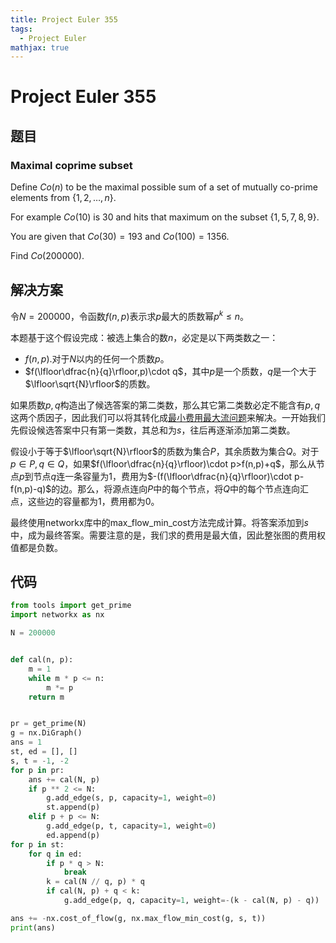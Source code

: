 ```yaml
---
title: Project Euler 355
tags:
  - Project Euler
mathjax: true
---
```

<escape><!-- more --></escape>
    
# Project Euler 355
## 题目
### Maximal coprime subset



Define $Co(n)$ to be the maximal possible sum of a set of mutually co-prime elements from $\{1, 2, \dots, n\}$.

 For example $Co(10)$ is $30$ and hits that maximum on the subset $\{1, 5, 7, 8, 9\}$.



You are given that $Co(30) = 193$ and $Co(100) = 1356$. 


Find $Co(200000)$.


## 解决方案

令$N=200000$，令函数$f(n,p)$表示求$p$最大的质数幂$p^k\le n$。

本题基于这个假设完成：被选上集合的数$n$，必定是以下两类数之一：

- $f(n,p)$.对于$N$以内的任何一个质数$p$。
- $f(\lfloor\dfrac{n}{q}\rfloor,p)\cdot q$，其中$p$是一个质数，$q$是一个大于$\lfloor\sqrt{N}\rfloor$的质数。

如果质数$p,q$构造出了候选答案的第二类数，那么其它第二类数必定不能含有$p,q$这两个质因子，因此我们可以将其转化成[最小费用最大流问题](https://en.wikipedia.org/wiki/Minimum-cost_flow_problem)来解决。一开始我们先假设候选答案中只有第一类数，其总和为$s$，往后再逐渐添加第二类数。

假设小于等于$\lfloor\sqrt{N}\rfloor$的质数为集合$P$，其余质数为集合$Q$。对于$p\in P,q \in Q$，如果$f(\lfloor\dfrac{n}{q}\rfloor)\cdot p>f(n,p)+q$，那么从节点$p$到节点$q$连一条容量为$1$，费用为$-(f(\lfloor\dfrac{n}{q}\rfloor)\cdot p-f(n,p)-q)$的边。那么，将源点连向$P$中的每个节点，将$Q$中的每个节点连向汇点，这些边的容量都为$1$，费用都为$0$。

最终使用networkx库中的max_flow_min_cost方法完成计算。将答案添加到$s$中，成为最终答案。需要注意的是，我们求的费用是最大值，因此整张图的费用权值都是负数。

## 代码


```py
from tools import get_prime
import networkx as nx

N = 200000


def cal(n, p):
    m = 1
    while m * p <= n:
        m *= p
    return m


pr = get_prime(N)
g = nx.DiGraph()
ans = 1
st, ed = [], []
s, t = -1, -2
for p in pr:
    ans += cal(N, p)
    if p ** 2 <= N:
        g.add_edge(s, p, capacity=1, weight=0)
        st.append(p)
    elif p + p <= N:
        g.add_edge(p, t, capacity=1, weight=0)
        ed.append(p)
for p in st:
    for q in ed:
        if p * q > N:
            break
        k = cal(N // q, p) * q
        if cal(N, p) + q < k:
            g.add_edge(p, q, capacity=1, weight=-(k - cal(N, p) - q))

ans += -nx.cost_of_flow(g, nx.max_flow_min_cost(g, s, t))
print(ans)

```